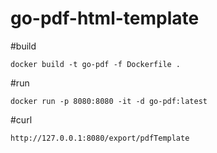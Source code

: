 # go-pdf-html-template
#build
```cassandraql
docker build -t go-pdf -f Dockerfile .
```
#run
```cassandraql
docker run -p 8080:8080 -it -d go-pdf:latest
```
#curl
```cassandraql
http://127.0.0.1:8080/export/pdfTemplate
```
